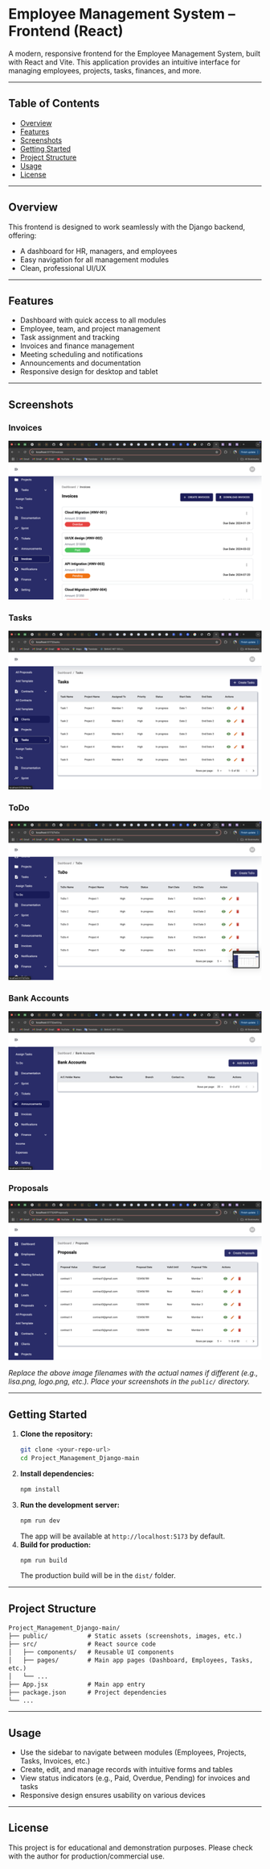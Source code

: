 # Employee Management System – Frontend (React)

A modern, responsive frontend for the Employee Management System, built with React and Vite. This application provides an intuitive interface for managing employees, projects, tasks, finances, and more.

---

## Table of Contents
- [Overview](#overview)
- [Features](#features)
- [Screenshots](#screenshots)
- [Getting Started](#getting-started)
- [Project Structure](#project-structure)
- [Usage](#usage)
- [License](#license)

---

## Overview
This frontend is designed to work seamlessly with the Django backend, offering:
- A dashboard for HR, managers, and employees
- Easy navigation for all management modules
- Clean, professional UI/UX

---

## Features
- Dashboard with quick access to all modules
- Employee, team, and project management
- Task assignment and tracking
- Invoices and finance management
- Meeting scheduling and notifications
- Announcements and documentation
- Responsive design for desktop and tablet

---

## Screenshots

### Invoices
![Invoices](public/S1.png)

### Tasks
![Tasks](public/S2.png)

### ToDo
![ToDo](public/S3.png)

### Bank Accounts
![Bank Accounts](public/S4.png)

### Proposals
![Proposals](public/S5.png)

*Replace the above image filenames with the actual names if different (e.g., lisa.png, logo.png, etc.). Place your screenshots in the `public/` directory.*

---

## Getting Started

1. **Clone the repository:**
   ```sh
   git clone <your-repo-url>
   cd Project_Management_Django-main
   ```
2. **Install dependencies:**
   ```sh
   npm install
   ```
3. **Run the development server:**
   ```sh
   npm run dev
   ```
   The app will be available at `http://localhost:5173` by default.
4. **Build for production:**
   ```sh
   npm run build
   ```
   The production build will be in the `dist/` folder.

---

## Project Structure
```
Project_Management_Django-main/
├── public/           # Static assets (screenshots, images, etc.)
├── src/              # React source code
│   ├── components/   # Reusable UI components
│   ├── pages/        # Main app pages (Dashboard, Employees, Tasks, etc.)
│   └── ...
├── App.jsx           # Main app entry
├── package.json      # Project dependencies
└── ...
```

---

## Usage
- Use the sidebar to navigate between modules (Employees, Projects, Tasks, Invoices, etc.)
- Create, edit, and manage records with intuitive forms and tables
- View status indicators (e.g., Paid, Overdue, Pending) for invoices and tasks
- Responsive design ensures usability on various devices

---

## License
This project is for educational and demonstration purposes. Please check with the author for production/commercial use.